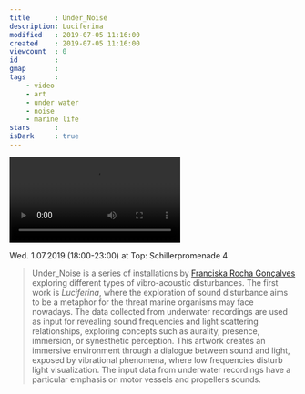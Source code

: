 ```yaml
---
title      : Under_Noise
description: Luciferina
modified   : 2019-07-05 11:16:00
created    : 2019-07-05 11:16:00
viewcount  : 0
id         : 
gmap       : 
tags       :
    - video
    - art
    - under water
    - noise
    - marine life
stars      : 
isDark     : true
---
```


![luciferina](luciferina.mp4)

Wed. 1.07.2019 (18:00-23:00) at Top: Schillerpromenade 4

> Under_Noise is a series of installations by [Franciska Rocha Gonçalves](https://franciscagoncalves.com) exploring different types of vibro-acoustic disturbances. The first work is *Luciferina*, where the exploration of sound disturbance aims to be a metaphor for the threat marine organisms may face nowadays. The data collected from underwater recordings are used as input for revealing sound frequencies and light scattering relationships, exploring concepts such as aurality, presence, immersion, or synesthetic perception. This artwork creates an immersive environment through a dialogue between sound and light, exposed by vibrational phenomena, where low frequencies disturb light visualization. The input data from underwater recordings have a particular emphasis on motor vessels and propellers sounds.
